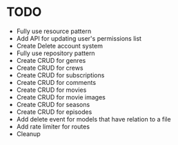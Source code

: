 # TODO

- Fully use resource pattern
- Add API for updating user's permissions list 
- Create Delete account system
- Fully use repository pattern
- Create CRUD for genres
- Create CRUD for crews
- Create CRUD for subscriptions
- Create CRUD for comments
- Create CRUD for movies
- Create CRUD for movie images
- Create CRUD for seasons
- Create CRUD for episodes
- Add delete event for models that have relation to a file
- Add rate limiter for routes
- Cleanup
